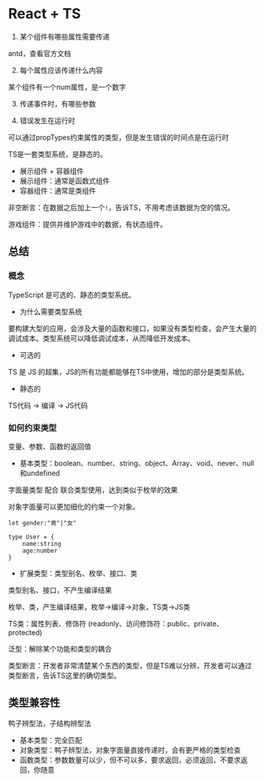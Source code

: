 # React + TS

1. 某个组件有哪些属性需要传递

antd，查看官方文档

2. 每个属性应该传递什么内容

某个组件有一个num属性，是一个数字

3. 传递事件时，有哪些参数

4. 错误发生在运行时

可以通过propTypes约束属性的类型，但是发生错误的时间点是在运行时


TS是一套类型系统，是静态的。

- 展示组件 + 容器组件
- 展示组件：通常是函数式组件
- 容器组件：通常是类组件

非空断言：在数据之后加上一个```!```，告诉TS，不用考虑该数据为空的情况。


游戏组件：提供并维护游戏中的数据，有状态组件。


## 总结

### 概念

TypeScript 是可选的、静态的类型系统。

- 为什么需要类型系统

要构建大型的应用，会涉及大量的函数和接口，如果没有类型检查，会产生大量的调试成本。类型系统可以降低调试成本，从而降低开发成本。

- 可选的

TS 是 JS 的超集，JS的所有功能都能够在TS中使用，增加的部分是类型系统。

- 静态的

TS代码 -> 编译 -> JS代码

### 如何约束类型

变量、参数、函数的返回值

- 基本类型：boolean、number、string、object、Array、void、never、null和undefined

字面量类型 配合 联合类型使用，达到类似于枚举的效果

对象字面量可以更加细化的约束一个对象。

```
let gender:"男"|"女"
```

```
type User = {
    name:string
    age:number
}
```

- 扩展类型：类型别名、枚举、接口、类

类型别名、接口，不产生编译结果

枚举、类，产生编译结果，枚举->编译->对象，TS类->JS类

TS类：属性列表、修饰符 (readonly、访问修饰符：public、private、protected)

泛型：解除某个功能和类型的耦合

类型断言：开发者非常清楚某个东西的类型，但是TS难以分辨，开发者可以通过类型断言，告诉TS这里的确切类型。

## 类型兼容性

鸭子辨型法，子结构辨型法

- 基本类型：完全匹配
- 对象类型：鸭子辨型法，对象字面量直接传递时，会有更严格的类型检查
- 函数类型：参数数量可以少，但不可以多，要求返回，必须返回，不要求返回，你随意

